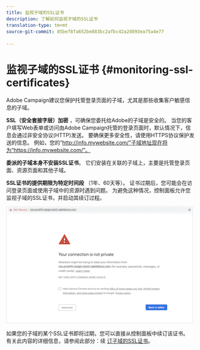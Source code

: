 ```yaml
---
title: 监视子域的SSL证书
description: 了解如何监视子域的SSL证书
translation-type: tm+mt
source-git-commit: 85bef8fa652be883bc2afbc42a2d893ea75a4e77

---
```



# 监视子域的SSL证书 {#monitoring-ssl-certificates}

Adobe Campaign建议您保护托管登录页面的子域，尤其是那些收集客户敏感信息的子域。

**SSL（安全套接字层）加密** ，可确保您委托给Adobe的子域是安全的。 当您的客户填写Web表单或访问由Adobe Campaign托管的登录页面时，默认情况下，信息会通过非安全协议(HTTP)发送。 要确保更多安全性，请使用HTTPS协议保护发送的信息。 例如，您的“http://info.mywebsite.com/”子域地址现在将为“https://info.mywebsite.com/”。

**委派的子域本身不安装SSL证书**。 它们安装在关联的子域上，主要是托管登录页面、资源页面和其他子域。

**SSL证书的提供期限为特定时间段** （1年、60天等）。 证书过期后，您可能会在访问登录页面或使用子域中的资源时遇到问题。 为避免这种情况，控制面板允许您监视子域的SSL证书，并启动其续订过程。

![](assets/no_certificate.png)

如果您的子域的某个SSL证书即将过期，您可以直接从控制面板中续订该证书。 有关此内容的详细信息，请参阅此部分：续 [订子域的SSL证书](../../subdomains-certificates/using/renewing-subdomain-certificate.md)。
